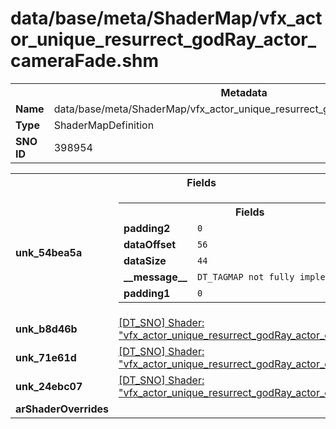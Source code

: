 <h1>data/base/meta/ShaderMap/vfx_actor_unique_resurrect_godRay_actor_cameraFade.shm</h1><table><tr><th colspan="100%">Metadata</th></tr><tr><td><b>Name</b></td><td>data/base/meta/ShaderMap/vfx_actor_unique_resurrect_godRay_actor_cameraFade.shm</td></tr><tr><td><b>Type</b></td><td>ShaderMapDefinition</td></tr><tr><td><b>SNO ID</b></td><td>398954</td></tr></table>

<table><tr><th colspan="100%">Fields</th></tr><tr><td><b>unk_54bea5a</b></td><td><table><tr><th colspan="100%">Fields</th></tr><tr><td><b>padding2</b></td><td><code>0</code></td></tr><tr><td><b>dataOffset</b></td><td><code>56</code></td></tr><tr><td><b>dataSize</b></td><td><code>44</code></td></tr><tr><td><b>__message__</b></td><td><code>DT_TAGMAP not fully implemented yet</code></td></tr><tr><td><b>padding1</b></td><td><code>0</code></td></tr></table>

</td></tr><tr><td><b>unk_b8d46b</b></td><td><a href="..\Shader\vfx_actor_unique_resurrect_godRay_actor_cameraFade.shd.md">[DT_SNO] Shader: "vfx_actor_unique_resurrect_godRay_actor_cameraFade"</a></td></tr><tr><td><b>unk_71e61d</b></td><td><a href="..\Shader\vfx_actor_unique_resurrect_godRay_actor_cameraFade.shd.md">[DT_SNO] Shader: "vfx_actor_unique_resurrect_godRay_actor_cameraFade"</a></td></tr><tr><td><b>unk_24ebc07</b></td><td><a href="..\Shader\vfx_actor_unique_resurrect_godRay_actor_cameraFade.shd.md">[DT_SNO] Shader: "vfx_actor_unique_resurrect_godRay_actor_cameraFade"</a></td></tr><tr><td><b>arShaderOverrides</b></td><td></td></tr></table>

